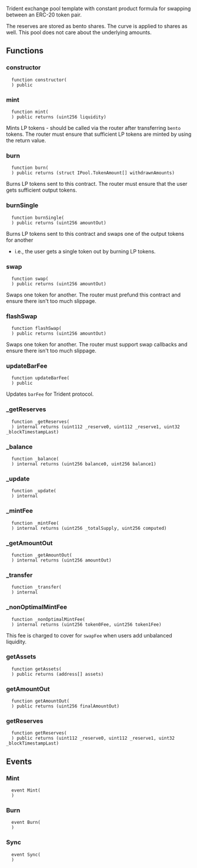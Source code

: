 Trident exchange pool template with constant product formula for swapping between an ERC-20 token pair.

The reserves are stored as bento shares.
The curve is applied to shares as well. This pool does not care about the underlying amounts.

## Functions

### constructor

```solidity
  function constructor(
  ) public
```

### mint

```solidity
  function mint(
  ) public returns (uint256 liquidity)
```

Mints LP tokens - should be called via the router after transferring `bento` tokens.
The router must ensure that sufficient LP tokens are minted by using the return value.

### burn

```solidity
  function burn(
  ) public returns (struct IPool.TokenAmount[] withdrawnAmounts)
```

Burns LP tokens sent to this contract. The router must ensure that the user gets sufficient output tokens.

### burnSingle

```solidity
  function burnSingle(
  ) public returns (uint256 amountOut)
```

Burns LP tokens sent to this contract and swaps one of the output tokens for another

- i.e., the user gets a single token out by burning LP tokens.

### swap

```solidity
  function swap(
  ) public returns (uint256 amountOut)
```

Swaps one token for another. The router must prefund this contract and ensure there isn't too much slippage.

### flashSwap

```solidity
  function flashSwap(
  ) public returns (uint256 amountOut)
```

Swaps one token for another. The router must support swap callbacks and ensure there isn't too much slippage.

### updateBarFee

```solidity
  function updateBarFee(
  ) public
```

Updates `barFee` for Trident protocol.

### \_getReserves

```solidity
  function _getReserves(
  ) internal returns (uint112 _reserve0, uint112 _reserve1, uint32 _blockTimestampLast)
```

### \_balance

```solidity
  function _balance(
  ) internal returns (uint256 balance0, uint256 balance1)
```

### \_update

```solidity
  function _update(
  ) internal
```

### \_mintFee

```solidity
  function _mintFee(
  ) internal returns (uint256 _totalSupply, uint256 computed)
```

### \_getAmountOut

```solidity
  function _getAmountOut(
  ) internal returns (uint256 amountOut)
```

### \_transfer

```solidity
  function _transfer(
  ) internal
```

### \_nonOptimalMintFee

```solidity
  function _nonOptimalMintFee(
  ) internal returns (uint256 token0Fee, uint256 token1Fee)
```

This fee is charged to cover for `swapFee` when users add unbalanced liquidity.

### getAssets

```solidity
  function getAssets(
  ) public returns (address[] assets)
```

### getAmountOut

```solidity
  function getAmountOut(
  ) public returns (uint256 finalAmountOut)
```

### getReserves

```solidity
  function getReserves(
  ) public returns (uint112 _reserve0, uint112 _reserve1, uint32 _blockTimestampLast)
```

## Events

### Mint

```solidity
  event Mint(
  )
```

### Burn

```solidity
  event Burn(
  )
```

### Sync

```solidity
  event Sync(
  )
```
